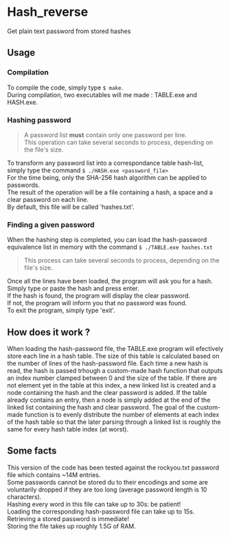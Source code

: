 # Hash_reverse
Get plain text password from stored hashes


## Usage

### Compilation

To compile the code, simply type `$ make`.  
During compilation, two executables will me made : TABLE.exe and HASH.exe.  

### Hashing password

> A password list <b>must</b> contain only one password per line.  
> This operation can take several seconds to process, depending on the file's size.

To transform any password list into a correspondance table hash-list, simply type the command `$ ./HASH.exe <password_file>`  
For the time being, only the SHA-256 hash algorithm can be applied to passwords.  
The result of the operation will be a file containing a hash, a space and a clear password on each line.  
By default, this file will be called 'hashes.txt'.  


### Finding a given password

When the hashing step is completed, you can load the hash-password equivalence list in memory with the command `$ ./TABLE.exe hashes.txt`  

> This process can take several seconds to process, depending on the file's size.  

Once all the lines have been loaded, the program will ask you for a hash. Simply type or paste the hash and press enter.  
If the hash is found, the program will display the clear password.  
If not, the program will inform you that no password was found.  
To exit the program, simply type 'exit'.  

## How does it work ?

When loading the hash-password file, the TABLE.exe program will efectively store each line in a hash table.
The size of this table is calculated based on the number of lines of the hash-password file.
Each time a new hash is read, the hash is passed trhough a custom-made hash function that outputs an index number clamped between 0 and the size of the table. If there are not element yet in the table at this index, a new linked list is created and a node containing the hash and the clear password is added.
If the table already contains an entry, then a node is simply added at the end of the linked list containing the hash and clear password.
The goal of the custom-made function is to evenly distribute the number of elements at each index of the hash table so that the later parsing through a linked list is roughly the same for every hash table index (at worst).


## Some facts

This version of the code has been tested against the rockyou.txt password file which contains ~14M entries.  
Some passwords cannot be stored du to their encodings and some are voluntarily dropped if they are too long (average password length is 10 characters).  
Hashing every word in this file can take up to 30s: be patient!  
Loading the corresponding hash-password file can take up to 15s.  
Retrieving a stored password is immediate!  
Storing the file takes up roughly 1.5G of RAM.  
